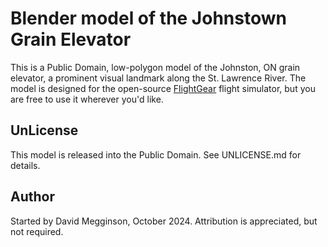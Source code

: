 Blender model of the Johnstown Grain Elevator
=============================================

This is a Public Domain, low-polygon model of the Johnston, ON grain elevator, a prominent visual landmark along the St. Lawrence River.  The model is designed for the open-source [FlightGear](https://flightgear.org) flight simulator, but you are free to use it wherever you'd like.


## UnLicense

This model is released into the Public Domain. See UNLICENSE.md for details.


## Author

Started by David Megginson, October 2024.  Attribution is appreciated, but not required.
